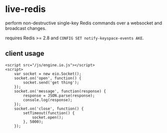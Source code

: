 live-redis
==========

perform non-destructive single-key Redis commands over a websocket and
broadcast changes.

requires Redis >= 2.8 and `CONFIG SET notify-keyspace-events AKE`.


client usage
------------

    <script src="/js/engine.io.js"></script>
    <script>
        var socket = new eio.Socket();
        socket.on('open', function() {
            socket.send('get thing');
        });
        socket.on('message', function(response) {
            response = JSON.parse(response);
            console.log(response);
        });
        socket.on('close', function() {
            setTimeout(function() {
                socket.open();
            }, 5000);
        });
